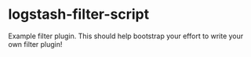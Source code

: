# logstash-filter-script
Example filter plugin. This should help bootstrap your effort to write your own filter plugin!
